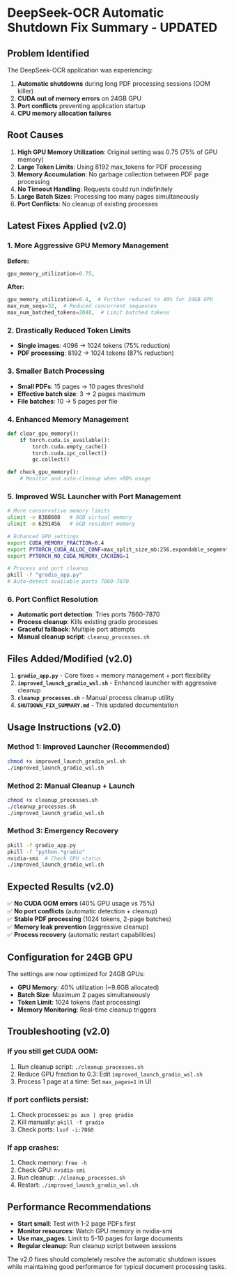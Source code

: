 # DeepSeek-OCR Automatic Shutdown Fix Summary - UPDATED

## Problem Identified

The DeepSeek-OCR application was experiencing:
1. **Automatic shutdowns** during long PDF processing sessions (OOM killer)
2. **CUDA out of memory errors** on 24GB GPU
3. **Port conflicts** preventing application startup
4. **CPU memory allocation failures**

## Root Causes

1. **High GPU Memory Utilization**: Original setting was 0.75 (75% of GPU memory)
2. **Large Token Limits**: Using 8192 max_tokens for PDF processing
3. **Memory Accumulation**: No garbage collection between PDF page processing
4. **No Timeout Handling**: Requests could run indefinitely
5. **Large Batch Sizes**: Processing too many pages simultaneously
6. **Port Conflicts**: No cleanup of existing processes

## Latest Fixes Applied (v2.0)

### 1. More Aggressive GPU Memory Management

**Before:**
```python
gpu_memory_utilization=0.75,
```

**After:**
```python
gpu_memory_utilization=0.4,  # Further reduced to 40% for 24GB GPU
max_num_seqs=32,  # Reduced concurrent sequences
max_num_batched_tokens=2048,  # Limit batched tokens
```

### 2. Drastically Reduced Token Limits

- **Single images**: 4096 → 1024 tokens (75% reduction)
- **PDF processing**: 8192 → 1024 tokens (87% reduction)

### 3. Smaller Batch Processing

- **Small PDFs**: 15 pages → 10 pages threshold
- **Effective batch size**: 3 → 2 pages maximum
- **File batches**: 10 → 5 pages per file

### 4. Enhanced Memory Management

```python
def clear_gpu_memory():
    if torch.cuda.is_available():
        torch.cuda.empty_cache()
        torch.cuda.ipc_collect()
        gc.collect()

def check_gpu_memory():
    # Monitor and auto-cleanup when >80% usage
```

### 5. Improved WSL Launcher with Port Management

```bash
# More conservative memory limits
ulimit -v 8388608   # 8GB virtual memory
ulimit -m 6291456   # 6GB resident memory

# Enhanced GPU settings
export CUDA_MEMORY_FRACTION=0.4
export PYTORCH_CUDA_ALLOC_CONF=max_split_size_mb:256,expandable_segments:True
export PYTORCH_NO_CUDA_MEMORY_CACHING=1

# Process and port cleanup
pkill -f "gradio_app.py"
# Auto-detect available ports 7860-7870
```

### 6. Port Conflict Resolution

- **Automatic port detection**: Tries ports 7860-7870
- **Process cleanup**: Kills existing gradio processes
- **Graceful fallback**: Multiple port attempts
- **Manual cleanup script**: `cleanup_processes.sh`

## Files Added/Modified (v2.0)

1. **`gradio_app.py`** - Core fixes + memory management + port flexibility
2. **`improved_launch_gradio_wsl.sh`** - Enhanced launcher with aggressive cleanup
3. **`cleanup_processes.sh`** - Manual process cleanup utility
4. **`SHUTDOWN_FIX_SUMMARY.md`** - This updated documentation

## Usage Instructions (v2.0)

### Method 1: Improved Launcher (Recommended)
```bash
chmod +x improved_launch_gradio_wsl.sh
./improved_launch_gradio_wsl.sh
```

### Method 2: Manual Cleanup + Launch
```bash
chmod +x cleanup_processes.sh
./cleanup_processes.sh
./improved_launch_gradio_wsl.sh
```

### Method 3: Emergency Recovery
```bash
pkill -f gradio_app.py
pkill -f "python.*gradio"
nvidia-smi  # Check GPU status
./improved_launch_gradio_wsl.sh
```

## Expected Results (v2.0)

✅ **No CUDA OOM errors** (40% GPU usage vs 75%)  
✅ **No port conflicts** (automatic detection + cleanup)  
✅ **Stable PDF processing** (1024 tokens, 2-page batches)  
✅ **Memory leak prevention** (aggressive cleanup)  
✅ **Process recovery** (automatic restart capabilities)  

## Configuration for 24GB GPU

The settings are now optimized for 24GB GPUs:
- **GPU Memory**: 40% utilization (~9.6GB allocated)
- **Batch Size**: Maximum 2 pages simultaneously
- **Token Limit**: 1024 tokens (fast processing)
- **Memory Monitoring**: Real-time cleanup triggers

## Troubleshooting (v2.0)

### If you still get CUDA OOM:
1. Run cleanup script: `./cleanup_processes.sh`
2. Reduce GPU fraction to 0.3: Edit `improved_launch_gradio_wsl.sh`
3. Process 1 page at a time: Set `max_pages=1` in UI

### If port conflicts persist:
1. Check processes: `ps aux | grep gradio`
2. Kill manually: `pkill -f gradio`
3. Check ports: `lsof -i:7860`

### If app crashes:
1. Check memory: `free -h`
2. Check GPU: `nvidia-smi`
3. Run cleanup: `./cleanup_processes.sh`
4. Restart: `./improved_launch_gradio_wsl.sh`

## Performance Recommendations

- **Start small**: Test with 1-2 page PDFs first
- **Monitor resources**: Watch GPU memory in nvidia-smi
- **Use max_pages**: Limit to 5-10 pages for large documents
- **Regular cleanup**: Run cleanup script between sessions

The v2.0 fixes should completely resolve the automatic shutdown issues while maintaining good performance for typical document processing tasks.